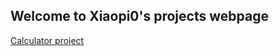 ## Welcome to Xiaopi0's projects webpage
[Calculator project](https://xiaopi0.github.io/calculator)
